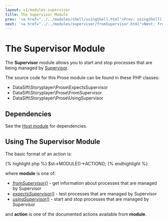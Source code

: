 ```yaml
---
layout: v1/modules-supervisor
title: The Supervisor Module
prev: '<a href="../../modules/shell/usingShell.html">Prev: usingShell()</a>'
next: '<a href="../../modules/supervisor/fromSupervisor.html">Next: fromSupervisor()</a>'
---
```


# The Supervisor Module

The __Supervisor__ module allows you to start and stop processes that are being managed by [Supervisor](http://supervisord.org).

The source code for this Prose module can be found in these PHP classes:

* DataSift\Storyplayer\Prose\ExpectsSupervisor
* DataSift\Storyplayer\Prose\FromSupervisor
* DataSift\Storyplayer\Prose\UsingSupervisor

## Dependencies

See the [Host module](../host/index.html) for dependencies.

## Using The Supervisor Module

The basic format of an action is:

{% highlight php %}
$st->MODULE()->ACTION();
{% endhighlight %}

where __module__ is one of:

* _[fromSupervisor()](fromSupervisor.html)_ - get information about processes that are managed by Supervisor
* _[expectsSupervisor()](expectsSupervisor.html)_ - test processes that are managed by Supervisor
* _[usingSupervisor()](usingSupervisor.html)_ - start and stop processes that are managed by Supervisor

and __action__ is one of the documented actions available from __module__.